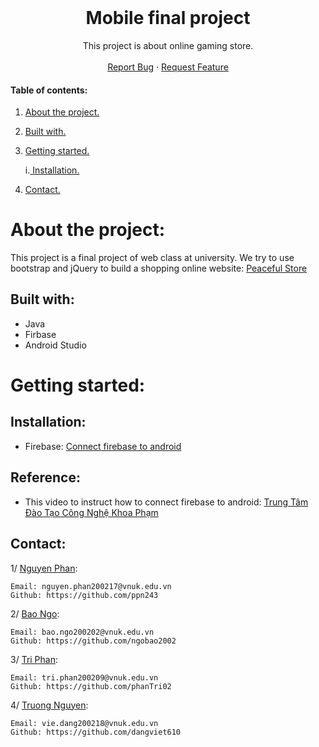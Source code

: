 <!-- PROJECT LOGO -->
<br />
<p align="center">

  <h1 align="center">Mobile final project</h1>
  
   <p align="center">
    This project is about online gaming store.
    <br />
    <br />
    <a href="https://github.com/ngobao2002/Midterm_webGame/issues">Report Bug</a>
    ·
    <a href="https://github.com/ngobao2002/Midterm_webGame/issues">Request Feature</a>
    
 </p>
 
 #### Table of contents:
1. [ About the project. ](#pro)
2. [ Built with. ](#tech)
3. [ Getting started. ](#get)

    i.[ Installation. ](#desc) 
   
4. [ Contact. ](#con)
# About the project:
This project is a final project of web class at university. We try to use bootstrap and jQuery to build a shopping online website: [Peaceful Store](http://peacefulstore.atwebpages.com/)

<a name="tech"></a>
## Built with: 


-  Java
-  Firbase
-  Android Studio


<a name="get"></a>
# Getting started:

<a name="desc"></a>
## Installation:
- Firebase: [Connect firebase to android](https://firebase.google.com/)

  
<a name="con"></a>  

## Reference:
- This video to instruct how to connect firebase to android: [Trung Tâm Đào Tạo Công Nghệ Khoa Phạm](https://www.youtube.com/watch?v=S-lt4ReIodw&list=PLzrVYRai0riTLPLclyGuByHvZ8_tDZZIr)
## Contact:
1/ <a href="https://github.com/ppn243" target="_blank">Nguyen Phan</a>:
```
Email: nguyen.phan200217@vnuk.edu.vn
Github: https://github.com/ppn243
```

2/ <a href="https://github.com/ngobao2002" target="_blank">Bao Ngo</a>:
```
Email: bao.ngo200202@vnuk.edu.vn
Github: https://github.com/ngobao2002
```

3/ <a href="https://github.com/phanTri02" target="_blank">Tri Phan</a>:
```
Email: tri.phan200209@vnuk.edu.vn
Github: https://github.com/phanTri02
```

4/ <a href="https://github.com/dangviet610" target="_blank">Truong Nguyen</a>:
```
Email: vie.dang200218@vnuk.edu.vn
Github: https://github.com/dangviet610
```
